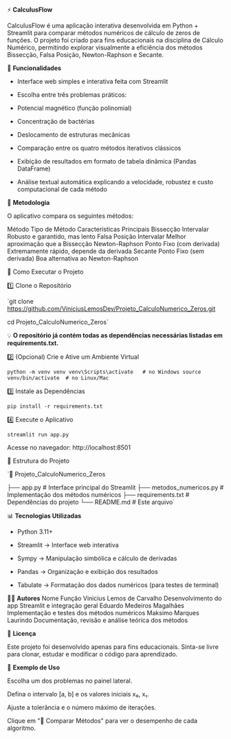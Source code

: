 ⚡ **CalculusFlow**

CalculusFlow é uma aplicação interativa desenvolvida em Python + Streamlit para comparar métodos numéricos de cálculo de zeros de funções.
O projeto foi criado para fins educacionais na disciplina de Cálculo Numérico, permitindo explorar visualmente a eficiência dos métodos Bissecção, Falsa Posição, Newton-Raphson e Secante.

🧩 **Funcionalidades**

- Interface web simples e interativa feita com Streamlit

- Escolha entre três problemas práticos:

- Potencial magnético (função polinomial)

- Concentração de bactérias

- Deslocamento de estruturas mecânicas

- Comparação entre os quatro métodos iterativos clássicos

- Exibição de resultados em formato de tabela dinâmica (Pandas DataFrame)

- Análise textual automática explicando a velocidade, robustez e custo computacional de cada método

🧠 **Metodologia**

O aplicativo compara os seguintes métodos:

Método	Tipo de Método	Características Principais
Bissecção	Intervalar	Robusto e garantido, mas lento
Falsa Posição	Intervalar	Melhor aproximação que a Bissecção
Newton-Raphson	Ponto Fixo (com derivada)	Extremamente rápido, depende da derivada
Secante	Ponto Fixo (sem derivada)	Boa alternativa ao Newton-Raphson

🚀 Como Executar o Projeto

1️⃣ Clone o Repositório

`git clone https://github.com/ViniciusLemosDev/Projeto_CalculoNumerico_Zeros.git

cd Projeto_CalculoNumerico_Zeros`


💡 **O repositório já contém todas as dependências necessárias listadas em requirements.txt.**

2️⃣ (Opcional) Crie e Ative um Ambiente Virtual

`python -m venv venv
venv\Scripts\activate   # no Windows
source venv/bin/activate  # no Linux/Mac`

3️⃣ Instale as Dependências

`pip install -r requirements.txt`

4️⃣ Execute o Aplicativo

`streamlit run app.py`


Acesse no navegador: http://localhost:8501

📂 Estrutura do Projeto

`📁 Projeto_CalculoNumerico_Zeros

├── app.py                # Interface principal do Streamlit
├── metodos_numericos.py  # Implementação dos métodos numéricos
├── requirements.txt      # Dependências do projeto
└── README.md             # Este arquivo`

📊 **Tecnologias Utilizadas**

- Python 3.11+

- Streamlit → Interface web interativa

- Sympy → Manipulação simbólica e cálculo de derivadas

- Pandas → Organização e exibição dos resultados

- Tabulate → Formatação dos dados numéricos (para testes de terminal)

👨‍💻 **Autores**
Nome	Função
Vinicius Lemos de Carvalho	Desenvolvimento do app Streamlit e integração geral
Eduardo Medeiros Magalhães	Implementação e testes dos métodos numéricos
Maksimo Marques Laurindo  	Documentação, revisão e análise teórica dos métodos

📘 **Licença**

Este projeto foi desenvolvido apenas para fins educacionais.
Sinta-se livre para clonar, estudar e modificar o código para aprendizado.

🧩 **Exemplo de Uso**

Escolha um dos problemas no painel lateral.

Defina o intervalo [a, b] e os valores iniciais x₀, x₁.

Ajuste a tolerância e o número máximo de iterações.

Clique em "🚀 Comparar Métodos" para ver o desempenho de cada algoritmo.
